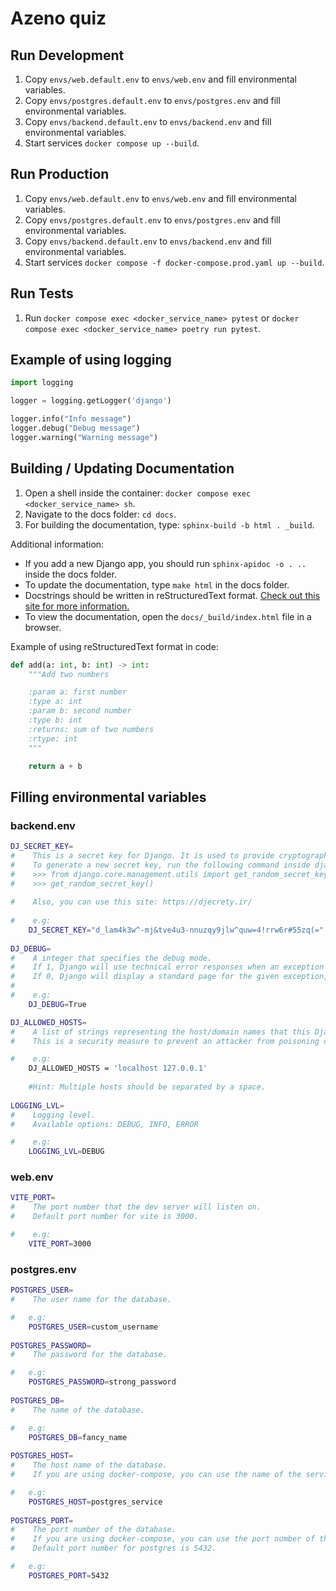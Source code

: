 # Azeno quiz

## Run Development

1. Copy `envs/web.default.env` to `envs/web.env` and fill environmental variables.
2. Copy `envs/postgres.default.env` to `envs/postgres.env` and fill environmental variables.
3. Copy `envs/backend.default.env` to `envs/backend.env` and fill environmental variables.
4. Start services `docker compose up --build`.

## Run Production

1. Copy `envs/web.default.env` to `envs/web.env` and fill environmental variables.
2. Copy `envs/postgres.default.env` to `envs/postgres.env` and fill environmental variables.
3. Copy `envs/backend.default.env` to `envs/backend.env` and fill environmental variables.
4. Start services `docker compose -f docker-compose.prod.yaml up --build`.


## Run Tests
1. Run `docker compose exec <docker_service_name> pytest` or `docker compose exec <docker_service_name> poetry run pytest`.


## Example of using logging
```python
import logging

logger = logging.getLogger('django')

logger.info("Info message")
logger.debug("Debug message")
logger.warning("Warning message")
```

## Building / Updating Documentation

1. Open a shell inside the container: `docker compose exec <docker_service_name> sh`.
2. Navigate to the docs folder: `cd docs`.
3. For building the documentation, type: `sphinx-build -b html . _build`.

Additional information:
- If you add a new Django app, you should run `sphinx-apidoc -o . ..` inside the docs folder.
- To update the documentation, type `make html` in the docs folder. 
- Docstrings should be written in reStructuredText format. [Check out this site for more information.](https://docutils.sourceforge.io/rst.html)
- To view the documentation, open the `docs/_build/index.html` file in a browser.

Example of using reStructuredText format in code:
```python
def add(a: int, b: int) -> int:
    """Add two numbers

    :param a: first number
    :type a: int
    :param b: second number
    :type b: int
    :returns: sum of two numbers
    :rtype: int
    """

    return a + b
```

## Filling environmental variables

### backend.env
```bash
DJ_SECRET_KEY=
#    This is a secret key for Django. It is used to provide cryptographic signing, and should be set to a unique, unpredictable value.
#    To generate a new secret key, run the following command inside django shell:
#    >>> from django.core.management.utils import get_random_secret_key
#    >>> get_random_secret_key()
    
#    Also, you can use this site: https://djecrety.ir/
    
#    e.g:
    DJ_SECRET_KEY="d_lam4k3w^-mj&tve4u3-nnuzqy9jlw^quw=4!rrw6r#55zq(="
    
DJ_DEBUG=
#    A integer that specifies the debug mode.
#    If 1, Django will use technical error responses when an exception occurs.
#    If 0, Django will display a standard page for the given exception, provided by the handler for that exception.
#    
#    e.g:
    DJ_DEBUG=True

DJ_ALLOWED_HOSTS=
#    A list of strings representing the host/domain names that this Django site can serve.
#    This is a security measure to prevent an attacker from poisoning caches and password reset emails with links to malicious hosts by submitting requests with a fake HTTP Host header, which is possible even under many seemingly-safe web server configurations.

#    e.g:
    DJ_ALLOWED_HOSTS = 'localhost 127.0.0.1'
    
    #Hint: Multiple hosts should be separated by a space.
    
LOGGING_LVL=
#    Logging level. 
#    Available options: DEBUG, INFO, ERROR

#    e.g:
    LOGGING_LVL=DEBUG
```
### web.env
```bash
VITE_PORT=
#    The port number that the dev server will listen on.
#    Default port number for vite is 3000.

#    e.g:
    VITE_PORT=3000
```
### postgres.env
```bash
POSTGRES_USER=
#    The user name for the database.

#   e.g:
    POSTGRES_USER=custom_username
    
POSTGRES_PASSWORD=
#    The password for the database.

#   e.g:
    POSTGRES_PASSWORD=strong_password
    
POSTGRES_DB=
#    The name of the database.

#   e.g:
    POSTGRES_DB=fancy_name
    
POSTGRES_HOST=
#    The host name of the database.
#    If you are using docker-compose, you can use the name of the service.

#   e.g:
    POSTGRES_HOST=postgres_service
    
POSTGRES_PORT=
#    The port number of the database.
#    If you are using docker-compose, you can use the port number of the service.
#    Default port number for postgres is 5432.

#   e.g:
    POSTGRES_PORT=5432
```

